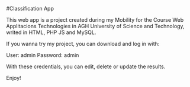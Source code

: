 #Classification App

This web app is a project created during my Mobility for the Course Web Applitacions Technologies in AGH University of Science and Technology, writed in HTML, PHP JS and MySQL.


If you wanna try my project, you can download and log in with:

User: admin
Password: admin


With these credentials, you can edit, delete or update the results.

Enjoy!
